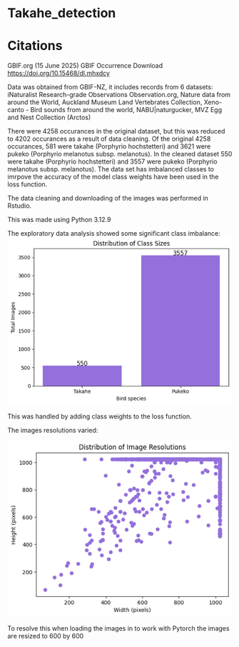 # Takahe_detection
# Citations
GBIF.org (15 June 2025) GBIF Occurrence Download  https://doi.org/10.15468/dl.mhxdcy

Data was obtained from GBIF-NZ, it includes records from 6 datasets: iNaturalist Research-grade Observations Observation.org, Nature data from around the World, Auckland Museum Land Vertebrates Collection, Xeno-canto - Bird sounds from around the world, NABU|naturgucker, MVZ Egg and Nest Collection (Arctos)

There were 4258 occurances in the original dataset, but this was reduced to 4202 occurances as a result of data cleaning.
Of the original 4258 occurances, 581 were takahe (Porphyrio hochstetteri) and 3621 were pukeko (Porphyrio melanotus subsp. melanotus).
In the cleaned dataset 550 were takahe (Porphyrio hochstetteri) and 3557 were pukeko (Porphyrio melanotus subsp. melanotus).
The data set has imbalanced classes to imrpove the accuracy of the model class weights have been used in the loss function.

The data cleaning and downloading of the images was performed in Rstudio.

This was made using Python 3.12.9

The exploratory data analysis showed some significant class imbalance:
![Alt text](Images/class_distribution.png)

This was handled by adding class weights to the loss function.

The images resolutions varied:

![Alt](Images/Distribution_of_Image_Resolutions.png)

To resolve this when loading the images in to work with Pytorch the images are resized to 600 by 600


